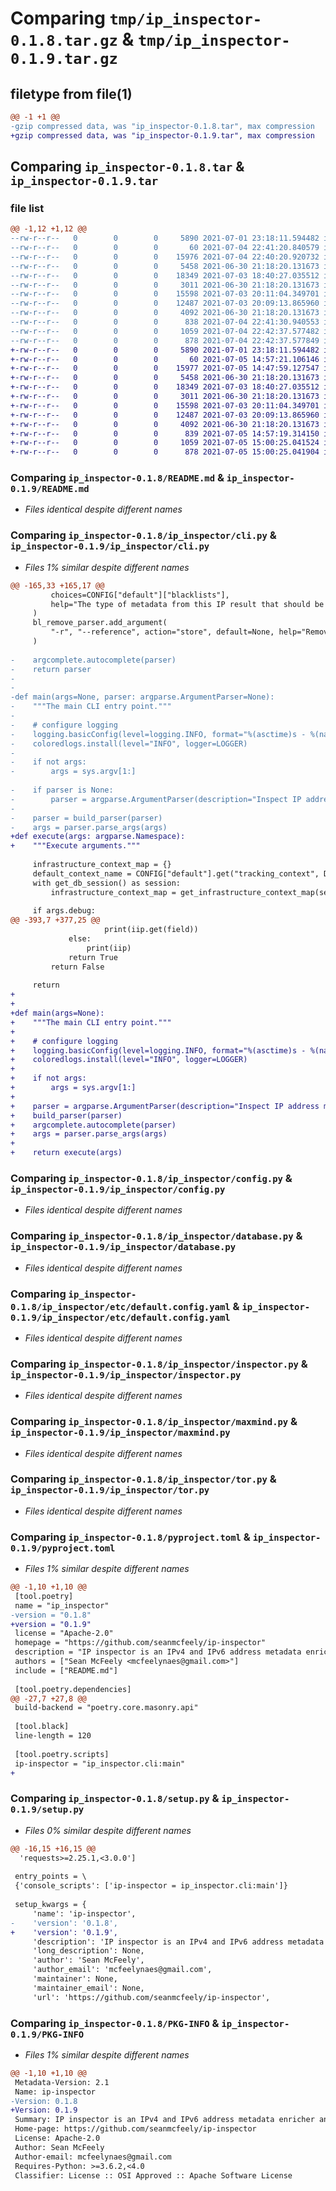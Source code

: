 # Comparing `tmp/ip_inspector-0.1.8.tar.gz` & `tmp/ip_inspector-0.1.9.tar.gz`

## filetype from file(1)

```diff
@@ -1 +1 @@
-gzip compressed data, was "ip_inspector-0.1.8.tar", max compression
+gzip compressed data, was "ip_inspector-0.1.9.tar", max compression
```

## Comparing `ip_inspector-0.1.8.tar` & `ip_inspector-0.1.9.tar`

### file list

```diff
@@ -1,12 +1,12 @@
--rw-r--r--   0        0        0     5890 2021-07-01 23:18:11.594482 ip_inspector-0.1.8/README.md
--rw-r--r--   0        0        0       60 2021-07-04 22:41:20.840579 ip_inspector-0.1.8/ip_inspector/__init__.py
--rw-r--r--   0        0        0    15976 2021-07-04 22:40:20.920732 ip_inspector-0.1.8/ip_inspector/cli.py
--rw-r--r--   0        0        0     5458 2021-06-30 21:18:20.131673 ip_inspector-0.1.8/ip_inspector/config.py
--rw-r--r--   0        0        0    18349 2021-07-03 18:40:27.035512 ip_inspector-0.1.8/ip_inspector/database.py
--rw-r--r--   0        0        0     3011 2021-06-30 21:18:20.131673 ip_inspector-0.1.8/ip_inspector/etc/default.config.yaml
--rw-r--r--   0        0        0    15598 2021-07-03 20:11:04.349701 ip_inspector-0.1.8/ip_inspector/inspector.py
--rw-r--r--   0        0        0    12487 2021-07-03 20:09:13.865960 ip_inspector-0.1.8/ip_inspector/maxmind.py
--rw-r--r--   0        0        0     4092 2021-06-30 21:18:20.131673 ip_inspector-0.1.8/ip_inspector/tor.py
--rw-r--r--   0        0        0      838 2021-07-04 22:41:30.940553 ip_inspector-0.1.8/pyproject.toml
--rw-r--r--   0        0        0     1059 2021-07-04 22:42:37.577482 ip_inspector-0.1.8/setup.py
--rw-r--r--   0        0        0      878 2021-07-04 22:42:37.577849 ip_inspector-0.1.8/PKG-INFO
+-rw-r--r--   0        0        0     5890 2021-07-01 23:18:11.594482 ip_inspector-0.1.9/README.md
+-rw-r--r--   0        0        0       60 2021-07-05 14:57:21.106146 ip_inspector-0.1.9/ip_inspector/__init__.py
+-rw-r--r--   0        0        0    15977 2021-07-05 14:47:59.127547 ip_inspector-0.1.9/ip_inspector/cli.py
+-rw-r--r--   0        0        0     5458 2021-06-30 21:18:20.131673 ip_inspector-0.1.9/ip_inspector/config.py
+-rw-r--r--   0        0        0    18349 2021-07-03 18:40:27.035512 ip_inspector-0.1.9/ip_inspector/database.py
+-rw-r--r--   0        0        0     3011 2021-06-30 21:18:20.131673 ip_inspector-0.1.9/ip_inspector/etc/default.config.yaml
+-rw-r--r--   0        0        0    15598 2021-07-03 20:11:04.349701 ip_inspector-0.1.9/ip_inspector/inspector.py
+-rw-r--r--   0        0        0    12487 2021-07-03 20:09:13.865960 ip_inspector-0.1.9/ip_inspector/maxmind.py
+-rw-r--r--   0        0        0     4092 2021-06-30 21:18:20.131673 ip_inspector-0.1.9/ip_inspector/tor.py
+-rw-r--r--   0        0        0      839 2021-07-05 14:57:19.314150 ip_inspector-0.1.9/pyproject.toml
+-rw-r--r--   0        0        0     1059 2021-07-05 15:00:25.041524 ip_inspector-0.1.9/setup.py
+-rw-r--r--   0        0        0      878 2021-07-05 15:00:25.041904 ip_inspector-0.1.9/PKG-INFO
```

### Comparing `ip_inspector-0.1.8/README.md` & `ip_inspector-0.1.9/README.md`

 * *Files identical despite different names*

### Comparing `ip_inspector-0.1.8/ip_inspector/cli.py` & `ip_inspector-0.1.9/ip_inspector/cli.py`

 * *Files 1% similar despite different names*

```diff
@@ -165,33 +165,17 @@
         choices=CONFIG["default"]["blacklists"],
         help="The type of metadata from this IP result that should be removed from the respective blacklist. Can specify multiple times.",
     )
     bl_remove_parser.add_argument(
         "-r", "--reference", action="store", default=None, help="Remove entries with this reference."
     )
 
-    argcomplete.autocomplete(parser)
-    return parser
-
-
-def main(args=None, parser: argparse.ArgumentParser=None):
-    """The main CLI entry point."""
-
-    # configure logging
-    logging.basicConfig(level=logging.INFO, format="%(asctime)s - %(name)s - [%(levelname)s] %(message)s")
-    coloredlogs.install(level="INFO", logger=LOGGER)
-
-    if not args:
-        args = sys.argv[1:]
 
-    if parser is None:
-        parser = argparse.ArgumentParser(description="Inspect IP address metadata for IDR purposes")
-
-    parser = build_parser(parser)
-    args = parser.parse_args(args)
+def execute(args: argparse.Namespace):
+    """Execute arguments."""
 
     infrastructure_context_map = {}
     default_context_name = CONFIG["default"].get("tracking_context", DEFAULT_INFRASTRUCTURE_CONTEXT_NAME)
     with get_db_session() as session:
         infrastructure_context_map = get_infrastructure_context_map(session)
 
     if args.debug:
@@ -393,7 +377,25 @@
                     print(iip.get(field))
             else:
                 print(iip)
             return True
         return False
 
     return
+
+
+def main(args=None):
+    """The main CLI entry point."""
+
+    # configure logging
+    logging.basicConfig(level=logging.INFO, format="%(asctime)s - %(name)s - [%(levelname)s] %(message)s")
+    coloredlogs.install(level="INFO", logger=LOGGER)
+
+    if not args:
+        args = sys.argv[1:]
+
+    parser = argparse.ArgumentParser(description="Inspect IP address metadata for IDR purposes")
+    build_parser(parser)
+    argcomplete.autocomplete(parser)
+    args = parser.parse_args(args)
+
+    return execute(args)
```

### Comparing `ip_inspector-0.1.8/ip_inspector/config.py` & `ip_inspector-0.1.9/ip_inspector/config.py`

 * *Files identical despite different names*

### Comparing `ip_inspector-0.1.8/ip_inspector/database.py` & `ip_inspector-0.1.9/ip_inspector/database.py`

 * *Files identical despite different names*

### Comparing `ip_inspector-0.1.8/ip_inspector/etc/default.config.yaml` & `ip_inspector-0.1.9/ip_inspector/etc/default.config.yaml`

 * *Files identical despite different names*

### Comparing `ip_inspector-0.1.8/ip_inspector/inspector.py` & `ip_inspector-0.1.9/ip_inspector/inspector.py`

 * *Files identical despite different names*

### Comparing `ip_inspector-0.1.8/ip_inspector/maxmind.py` & `ip_inspector-0.1.9/ip_inspector/maxmind.py`

 * *Files identical despite different names*

### Comparing `ip_inspector-0.1.8/ip_inspector/tor.py` & `ip_inspector-0.1.9/ip_inspector/tor.py`

 * *Files identical despite different names*

### Comparing `ip_inspector-0.1.8/pyproject.toml` & `ip_inspector-0.1.9/pyproject.toml`

 * *Files 1% similar despite different names*

```diff
@@ -1,10 +1,10 @@
 [tool.poetry]
 name = "ip_inspector"
-version = "0.1.8"
+version = "0.1.9"
 license = "Apache-2.0"
 homepage = "https://github.com/seanmcfeely/ip-inspector"
 description = "IP inspector is an IPv4 and IPv6 address metadata enricher and tracking tool. Use it on the command line and leverage it as a library."
 authors = ["Sean McFeely <mcfeelynaes@gmail.com>"]
 include = ["README.md"]
 
 [tool.poetry.dependencies]
@@ -27,7 +27,8 @@
 build-backend = "poetry.core.masonry.api"
 
 [tool.black]
 line-length = 120
 
 [tool.poetry.scripts]
 ip-inspector = "ip_inspector.cli:main"
+
```

### Comparing `ip_inspector-0.1.8/setup.py` & `ip_inspector-0.1.9/setup.py`

 * *Files 0% similar despite different names*

```diff
@@ -16,15 +16,15 @@
  'requests>=2.25.1,<3.0.0']
 
 entry_points = \
 {'console_scripts': ['ip-inspector = ip_inspector.cli:main']}
 
 setup_kwargs = {
     'name': 'ip-inspector',
-    'version': '0.1.8',
+    'version': '0.1.9',
     'description': 'IP inspector is an IPv4 and IPv6 address metadata enricher and tracking tool. Use it on the command line and leverage it as a library.',
     'long_description': None,
     'author': 'Sean McFeely',
     'author_email': 'mcfeelynaes@gmail.com',
     'maintainer': None,
     'maintainer_email': None,
     'url': 'https://github.com/seanmcfeely/ip-inspector',
```

### Comparing `ip_inspector-0.1.8/PKG-INFO` & `ip_inspector-0.1.9/PKG-INFO`

 * *Files 1% similar despite different names*

```diff
@@ -1,10 +1,10 @@
 Metadata-Version: 2.1
 Name: ip-inspector
-Version: 0.1.8
+Version: 0.1.9
 Summary: IP inspector is an IPv4 and IPv6 address metadata enricher and tracking tool. Use it on the command line and leverage it as a library.
 Home-page: https://github.com/seanmcfeely/ip-inspector
 License: Apache-2.0
 Author: Sean McFeely
 Author-email: mcfeelynaes@gmail.com
 Requires-Python: >=3.6.2,<4.0
 Classifier: License :: OSI Approved :: Apache Software License
```

